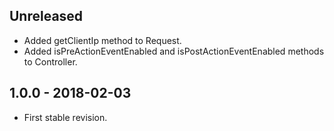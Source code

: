 ## Unreleased
- Added getClientIp method to Request.
- Added isPreActionEventEnabled and isPostActionEventEnabled methods to Controller.

## 1.0.0 - 2018-02-03
- First stable revision.